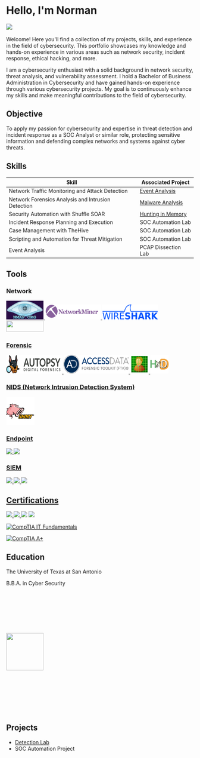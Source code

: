 # Hello, I'm Norman

<a href="https://linkedin.com/in/norman-renteria-95a9a618b"><img src="https://img.shields.io/badge/-LinkedIn-0072b1?&style=for-the-badge&logo=linkedin&logoColor=white" />


</a></div>
              

</a>             
              

Welcome! Here you'll find a collection of my projects, skills, and experience in the field of cybersecurity. This portfolio showcases my knowledge and hands-on experience in various areas such as network security, incident response, ethical hacking, and more.

I am a cybersecurity enthusiast with a solid background in network security, threat analysis, and vulnerability assessment. I hold a Bachelor of Business Administration in Cybersecurity and have gained hands-on experience through various cybersecurity projects. My goal is to continuously enhance my skills and make meaningful contributions to the field of cybersecurity.


## Objective

To apply my passion for cybersecurity and expertise in threat detection and incident response as a SOC Analyst or similar role, protecting sensitive information and defending complex networks and systems against cyber threats.
## Skills

| Skill                                         | Associated Project         |
|-----------------------------------------------|----------------------------|
| Network Traffic Monitoring and Attack Detection | <a href="https://github.com/namron2331/Event-Analysis/tree/main">Event Analysis</a>|
| Network Forensics Analysis and Intrusion Detection | <a href="https://google.com">Malware Analysis</a>|
| Security Automation with Shuffle SOAR         | <a href="https://google.com">Hunting in Memory</a>|
| Incident Response Planning and Execution      | SOC Automation Lab|
| Case Management with TheHive                  | SOC Automation Lab|
| Scripting and Automation for Threat Mitigation | SOC Automation Lab|
| Event Analysis | PCAP Dissection Lab|

## Tools

### Network
<div>
    <a href="https://nmap.org/"><img src="images/nmap.png" alt="nmap" width="100" height="50" alt="">
    <a href="https://www.netresec.com/?page=NetworkMiner"><img src="https://github.com/namron2331/namron2331/blob/a023f24d3326aa0c86488a28c0b4fa78b113376b/images/network-miner.png" width="150" height="40" alt="" />
    <a href="https://www.wireshark.org/about.html"><img src="images/wireshark.png" width="150" height="40" alt="">
    <a href="https://www.tcpdump.org/"><img src="https://img.shields.io/badge/-tcpdump-FF5500?&style=for-the-badge&logo=linux&logoColor=white" width="100" height="30" alt="" />
</div>

### Forensic
<div>
    
<a href="https://www.autopsy.com/"><img src="https://github.com/namron2331/namron2331/blob/ffd1936e3237dd7aa5e2ff90d030bdfaa1f32f50/images/autopsy.svg" width="150" height="50" alt="" />
<a href="https://accessdata-ftk-imager.software.informer.com/"><img src="https://github.com/namron2331/namron2331/blob/e27d042dcccdc34ed719e01b2ff731ca3fa12211/images/ACCESS-DATA-FinalCandidate-Logo.png" width="175" height="50" alt="" />
<a href="https://quick-stego.software.informer.com/1.2/#google_vignette"><img src="https://github.com/namron2331/namron2331/blob/33ef52606e404da6368fe4307e6616b8e3e61d69/images/stego.png" width="50" height="50" alt="" />
<a href="https://hxd.en.lo4d.com/windows"><img src="https://github.com/namron2331/namron2331/blob/36c5a02cbc901bbc640a1f6c49b915985a4d8aa5/images/large.png" width="50" height="50" alt="" />

</div>

### NIDS (Network Intrusion Detection System)
<div>
    <a href="https://www.snort.org/"><img src="https://github.com/namron2331/namron2331/blob/f9d30f15402dad02d790cd1eb70f4d5122b14096/images/snort.png" width="75" height="75" alt="" />

</div>


### Endpoint
<div>
    <img src="https://img.shields.io/badge/-Microsoft_Defender_for_Endpoint-00A4EF?&style=for-the-badge&logo=Microsoft&logoColor=white" />
    <img src="https://img.shields.io/badge/-Velociraptor-4B275F?&style=for-the-badge&logo=Velociraptor&logoColor=white" />
</div>

### SIEM
<div>
    <img src="https://img.shields.io/badge/-Microsoft_Sentinel-0078D4?&style=for-the-badge&logo=Microsoft&logoColor=white" />
    <img src="https://img.shields.io/badge/-Splunk-000000?&style=for-the-badge&logo=Splunk&logoColor=white" />
    <img src="https://img.shields.io/badge/-Elastic-005571?&style=for-the-badge&logo=Elastic&logoColor=white" />
</div>

## Certifications
<div>
    <img src="https://img.shields.io/badge/-CompTIA%20ITF%2B-FF6C00?&style=for-the-badge&logo=compTIA&logoColor=white" />
    <img src="https://img.shields.io/badge/-A%2B-4D4D4D?&style=for-the-badge&logo=CompTIA&logoColor=white" />
    <a href="https://coursera.org/share/e6b665c16bd54981c8de5e8b2777b639"><img src="https://img.shields.io/badge/-Google%20IT%20Support%20-4285F4?&style=for-the-badge&logo=google&logoColor=white" /></a>
    <a href="https://coursera.org/share/fcd53852015dcd6b9d3ad0eae9db2b2d"><img src="https://img.shields.io/badge/-Google%20Cybersecurity-4285F4?&style=for-the-badge&logo=google&logoColor=white" /></a>

  [![CompTIA IT Fundamentals](https://img.shields.io/badge/CompTIA-IT%20Fundamentals-FB7B00?style=flat&logo=CompTIA&logoColor=white)](https://www.comptia.org/certifications/it-fundamentals)

  [![CompTIA A+](https://img.shields.io/badge/CompTIA-A%2B-FB7B00?style=flat&logo=CompTIA&logoColor=white)](https://www.comptia.org/certifications/a)



</div>

## Education
<div>
    <p>The University of Texas at San Antonio</p>
    <p>B.B.A. in Cyber Security</p>
    
        
<a href="https://www.parchment.com/u/award/fe72403c8355645e5476d4850ab9ecec"><img src="https://upload.wikimedia.org/wikipedia/en/thumb/8/8b/University_of_Texas_at_San_Antonio_seal.svg/800px-University_of_Texas_at_San_Antonio_seal.svg.png" style="max-width: 400px; height: 100px; margin: 111.5px 0px; width: 100px;"></a>

</div>

## Projects
- <a href="https://github.com/namron2331/Detection-Lab/tree/main">Detection Lab</a>
- SOC Automation Project
